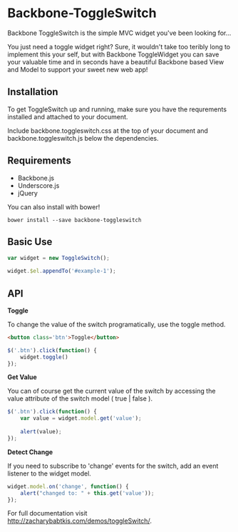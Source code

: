 Backbone-ToggleSwitch
=====================

Backbone ToggleSwitch is the simple MVC widget you've been looking for...

You just need a toggle widget right? Sure, it wouldn't take too teribly long to implement this your self, but with Backbone ToggleWidget you can save your valuable time and in seconds have a beautiful Backbone based View and Model to support your sweet new web app!

Installation
-----------
To get ToggleSwitch up and running, make sure you have the requrements installed and attached to your document.

Include backbone.toggleswitch.css at the top of your document and backbone.toggleswitch.js below the dependencies.

Requirements
-----------
* Backbone.js
* Underscore.js
* jQuery

You can also install with bower!

```bower install --save backbone-toggleswitch```

Basic Use
--------

```javascript
var widget = new ToggleSwitch();

widget.$el.appendTo('#example-1');
```

API
---
**Toggle**

To change the value of the switch programatically, use the toggle method.

```html
<button class='btn'>Toggle</button>
```

```javascript
$('.btn').click(function() {
    widget.toggle()
});
```

**Get Value**

You can of course get the current value of the switch by accessing the value attribute of the switch model ( true | false ).

```javascript
$('.btn').click(function() {
    var value = widget.model.get('value');
                        
    alert(value);
});
```

**Detect Change**

If you need to subscribe to 'change' events for the switch, add an event listener to the widget model.

```javascript
widget.model.on('change', function() { 
    alert("changed to: " + this.get('value')); 
});
```

For full documentation visit http://zacharybabtkis.com/demos/toggleSwitch/.
